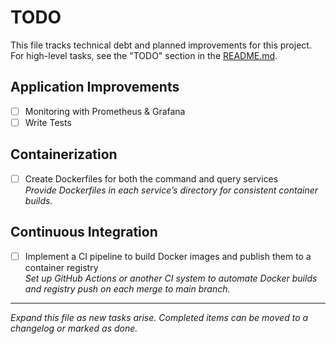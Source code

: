# TODO

This file tracks technical debt and planned improvements for this project.  
For high-level tasks, see the "TODO" section in the [README.md](./README.md).

## Application Improvements

- [ ] Monitoring with Prometheus & Grafana
- [ ] Write Tests

## Containerization

- [ ] Create Dockerfiles for both the command and query services  
  _Provide Dockerfiles in each service’s directory for consistent container builds._

## Continuous Integration

- [ ] Implement a CI pipeline to build Docker images and publish them to a container registry  
  _Set up GitHub Actions or another CI system to automate Docker builds and registry push on each merge to main branch._

---

_Expand this file as new tasks arise. Completed items can be moved to a changelog or marked as done._
